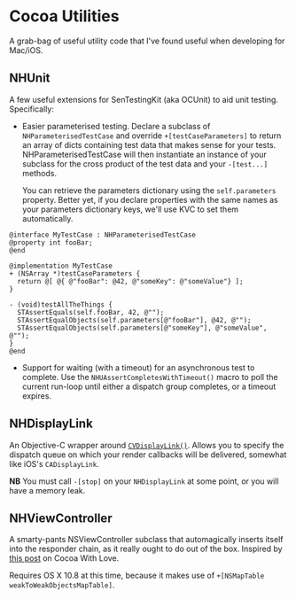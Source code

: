 # Cocoa Utilities
A grab-bag of useful utility code that I've found useful when developing for Mac/iOS.

## NHUnit
A few useful extensions for SenTestingKit (aka OCUnit) to aid unit testing. Specifically:

- Easier parameterised testing. Declare a subclass of `NHParameterisedTestCase` and override `+[testCaseParameters]` to return an array of dicts containing test data that makes sense for your tests. NHParameterisedTestCase will then instantiate an instance of your subclass for the cross product of the test data and your `-[test...]` methods.

  You can retrieve the parameters dictionary using the `self.parameters` property. Better yet, if you declare properties with the same names as your parameters dictionary keys, we'll use KVC to set them automatically.
  
```objc
@interface MyTestCase : NHParameterisedTestCase
@property int fooBar;
@end

@implementation MyTestCase
+ (NSArray *)testCaseParameters {
  return @[ @{ @"fooBar": @42, @"someKey": @"someValue"} ];
}

- (void)testAllTheThings {
  STAssertEquals(self.fooBar, 42, @"");
  STAssertEqualObjects(self.parameters[@"fooBar"], @42, @"");
  STAssertEqualObjects(self.parameters[@"someKey"], @"someValue", @"");
}
@end
```

- Support for waiting (with a timeout) for an asynchronous test to complete. 
  Use the `NHUAssertCompletesWithTimeout()` macro to poll the current run-loop
  until either a dispatch group completes, or a timeout expires.

## NHDisplayLink
An Objective-C wrapper around [`CVDisplayLink()`](http://developer.apple.com/library/mac/#documentation/QuartzCore/Reference/CVDisplayLinkRef/Reference/reference.html). Allows you to specify the dispatch queue on which your render callbacks will be delivered, somewhat like iOS's `CADisplayLink`.

**NB** You must call `-[stop]` on your `NHDisplayLink` at some point, or you will have a memory leak.

## NHViewController
A smarty-pants NSViewController subclass that automagically inserts itself into the responder chain, as it really ought to do out of the box. Inspired by [this post](http://www.cocoawithlove.com/2008/07/better-integration-for-nsviewcontroller.html) on Cocoa With Love.

Requires OS X 10.8 at this time, because it makes use of `+[NSMapTable weakToWeakObjectsMapTable]`.
